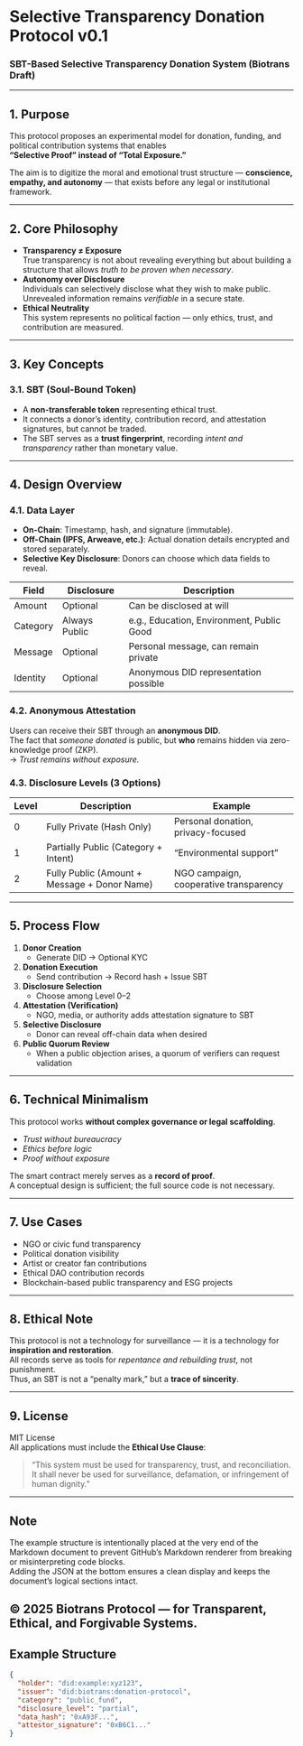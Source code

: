 # Selective Transparency Donation Protocol v0.1
### SBT-Based Selective Transparency Donation System (Biotrans Draft)

---

## 1. Purpose
This protocol proposes an experimental model for donation, funding, and political contribution systems that enables  
**“Selective Proof” instead of “Total Exposure.”**  

The aim is to digitize the moral and emotional trust structure — **conscience, empathy, and autonomy** — that exists before any legal or institutional framework.

---

## 2. Core Philosophy
- **Transparency ≠ Exposure**  
  True transparency is not about revealing everything but about building a structure that allows *truth to be proven when necessary*.
- **Autonomy over Disclosure**  
  Individuals can selectively disclose what they wish to make public.  
  Unrevealed information remains *verifiable* in a secure state.
- **Ethical Neutrality**  
  This system represents no political faction — only ethics, trust, and contribution are measured.

---

## 3. Key Concepts

### 3.1. SBT (Soul-Bound Token)
- A **non-transferable token** representing ethical trust.  
- It connects a donor’s identity, contribution record, and attestation signatures, but cannot be traded.  
- The SBT serves as a **trust fingerprint**, recording *intent and transparency* rather than monetary value.

---

## 4. Design Overview

### 4.1. Data Layer
- **On-Chain**: Timestamp, hash, and signature (immutable).  
- **Off-Chain (IPFS, Arweave, etc.)**: Actual donation details encrypted and stored separately.  
- **Selective Key Disclosure**: Donors can choose which data fields to reveal.

| Field | Disclosure | Description |
|-------|-------------|-------------|
| Amount | Optional | Can be disclosed at will |
| Category | Always Public | e.g., Education, Environment, Public Good |
| Message | Optional | Personal message, can remain private |
| Identity | Optional | Anonymous DID representation possible |

### 4.2. Anonymous Attestation
Users can receive their SBT through an **anonymous DID**.  
The fact that *someone donated* is public, but **who** remains hidden via zero-knowledge proof (ZKP).  
→ *Trust remains without exposure.*

### 4.3. Disclosure Levels (3 Options)
| Level | Description | Example |
|--------|--------------|---------|
| 0 | Fully Private (Hash Only) | Personal donation, privacy-focused |
| 1 | Partially Public (Category + Intent) | “Environmental support” |
| 2 | Fully Public (Amount + Message + Donor Name) | NGO campaign, cooperative transparency |

---

## 5. Process Flow
1. **Donor Creation**  
   - Generate DID → Optional KYC  
2. **Donation Execution**  
   - Send contribution → Record hash + Issue SBT  
3. **Disclosure Selection**  
   - Choose among Level 0–2  
4. **Attestation (Verification)**  
   - NGO, media, or authority adds attestation signature to SBT  
5. **Selective Disclosure**  
   - Donor can reveal off-chain data when desired  
6. **Public Quorum Review**  
   - When a public objection arises, a quorum of verifiers can request validation

---

## 6. Technical Minimalism
This protocol works **without complex governance or legal scaffolding**.  
- *Trust without bureaucracy*  
- *Ethics before logic*  
- *Proof without exposure*  

The smart contract merely serves as a **record of proof**.  
A conceptual design is sufficient; the full source code is not necessary.

---

## 7. Use Cases
- NGO or civic fund transparency  
- Political donation visibility  
- Artist or creator fan contributions  
- Ethical DAO contribution records  
- Blockchain-based public transparency and ESG projects

---

## 8. Ethical Note
This protocol is not a technology for surveillance — it is a technology for **inspiration and restoration**.  
All records serve as tools for *repentance and rebuilding trust*, not punishment.  
Thus, an SBT is not a “penalty mark,” but a **trace of sincerity**.

---

## 9. License
MIT License  
All applications must include the **Ethical Use Clause**:

> “This system must be used for transparency, trust, and reconciliation.  
> It shall never be used for surveillance, defamation, or infringement of human dignity.”

---

## Note
The example structure is intentionally placed at the very end of the Markdown document to prevent GitHub’s Markdown renderer from breaking or misinterpreting code blocks.  
Adding the JSON at the bottom ensures a clean display and keeps the document’s logical sections intact.

© 2025 Biotrans Protocol — for Transparent, Ethical, and Forgivable Systems.
---

## Example Structure
```json
{
  "holder": "did:example:xyz123",
  "issuer": "did:biotrans:donation-protocol",
  "category": "public_fund",
  "disclosure_level": "partial",
  "data_hash": "0xA93F...",
  "attestor_signature": "0xB6C1..."
}
